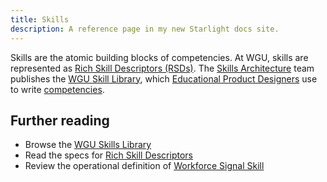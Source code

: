 ```yaml
---
title: Skills
description: A reference page in my new Starlight docs site.
---
```


Skills are the atomic building blocks of competencies. At WGU, skills are represented as [Rich Skill Descriptors (RSDs)](https://ottonomy.gitlab.io/rsd-respec/). The [Skills Architecture](https://westerngovernorsuniversity.sharepoint.com/sites/skillsarchitecture) team publishes the [WGU Skill Library](https://www.wgu.edu/lp/general/wgu/skills-library.html), which [Educational Product Designers](/roles/educational-product-designer) use to write [competencies](/components/competencies).

## Further reading

- Browse the [WGU Skills Library](https://www.wgu.edu/lp/general/wgu/skills-library.html)
- Read the specs for [Rich Skill Descriptors](https://ottonomy.gitlab.io/rsd-respec/)
- Review the operational definition of [Workforce Signal Skill](https://westerngovernorsuniversity.sharepoint.com/:b:/r/sites/CredentialIntegrity/Shared%20Documents/Operational%20Definition_Workforce%20Signal%20Skill.pdf?csf=1&web=1&e=OBt7ba)
